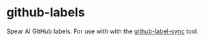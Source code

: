 # github-labels

Spear AI GitHub labels. For use with with the [github-label-sync](https://github.com/Financial-Times/github-label-sync#label-config-file) tool.
